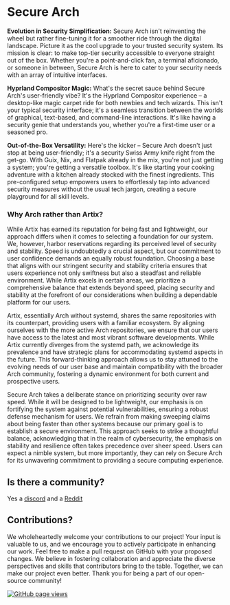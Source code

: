 # Secure Arch

**Evolution in Security Simplification:**
Secure Arch isn't reinventing the wheel but rather fine-tuning it for a smoother ride through the digital landscape. Picture it as the cool upgrade to your trusted security system. Its mission is clear: to make top-tier security accessible to everyone straight out of the box. Whether you're a point-and-click fan, a terminal aficionado, or someone in between, Secure Arch is here to cater to your security needs with an array of intuitive interfaces.

**Hyprland Compositor Magic:**
What's the secret sauce behind Secure Arch's user-friendly vibe? It's the Hyprland Compositor experience – a desktop-like magic carpet ride for both newbies and tech wizards. This isn't your typical security interface; it's a seamless transition between the worlds of graphical, text-based, and command-line interactions. It's like having a security genie that understands you, whether you're a first-time user or a seasoned pro.

**Out-of-the-Box Versatility:**
Here's the kicker – Secure Arch doesn't just stop at being user-friendly; it's a security Swiss Army knife right from the get-go. With Guix, Nix, and Flatpak already in the mix, you're not just getting a system; you're getting a versatile toolbox. It's like starting your cooking adventure with a kitchen already stocked with the finest ingredients. This pre-configured setup empowers users to effortlessly tap into advanced security measures without the usual tech jargon, creating a secure playground for all skill levels.

### Why Arch rather than Artix?

While Artix has earned its reputation for being fast and lightweight, our approach differs when it comes to selecting a foundation for our system. We, however, harbor reservations regarding its perceived level of security and stability. Speed is undoubtedly a crucial aspect, but our commitment to user confidence demands an equally robust foundation. Choosing a base that aligns with our stringent security and stability criteria ensures that users experience not only swiftness but also a steadfast and reliable environment. While Artix excels in certain areas, we prioritize a comprehensive balance that extends beyond speed, placing security and stability at the forefront of our considerations when building a dependable platform for our users.

Artix, essentially Arch without systemd, shares the same repositories with its counterpart, providing users with a familiar ecosystem. By aligning ourselves with the more active Arch repositories, we ensure that our users have access to the latest and most vibrant software developments. While Artix currently diverges from the systemd path, we acknowledge its prevalence and have strategic plans for accommodating systemd aspects in the future. This forward-thinking approach allows us to stay attuned to the evolving needs of our user base and maintain compatibility with the broader Arch community, fostering a dynamic environment for both current and prospective users.

Secure Arch takes a deliberate stance on prioritizing security over raw speed. While it will be designed to be lightweight, our emphasis is on fortifying the system against potential vulnerabilities, ensuring a robust defense mechanism for users. We refrain from making sweeping claims about being faster than other systems because our primary goal is to establish a secure environment. This approach seeks to strike a thoughtful balance, acknowledging that in the realm of cybersecurity, the emphasis on stability and resilience often takes precedence over sheer speed. Users can expect a nimble system, but more importantly, they can rely on Secure Arch for its unwavering commitment to providing a secure computing experience.

## Is there a community?

Yes a [discord](https://discord.com/invite/GTeVsV2vZd) and a [Reddit](https://www.reddit.com/r/secure_arch/s/HW96w6ZWvd)

## Contributions?

We wholeheartedly welcome your contributions to our project! Your input is valuable to us, and we encourage you to actively participate in enhancing our work. Feel free to make a pull request on GitHub with your proposed changes. We believe in fostering collaboration and appreciate the diverse perspectives and skills that contributors bring to the table. Together, we can make our project even better. Thank you for being a part of our open-source community!


[![GitHub page views](https://komarev.com/ghpvc/?username=secure-arch&color=45707a&style=flat-square)](https://github.com/secure-arch)

